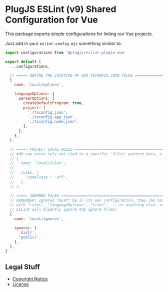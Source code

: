 PlugJS ESLint (v9) Shared Configuration for Vue
===============================================

This package exports simple configurations for linting our Vue projects.

Just add in your `eslint.config.mjs` something similar to:

```javascript
import configurations from '@plugjs/eslint-plugin-vue'

export default [
  ...configurations,

  // ===== DEFINE THE LOCATION OF OUR TSCONFIG.JSON FILES ======================
  {
    name: 'local/options',

    languageOptions: {
      parserOptions: {
        createDefaultProgram: true,
        project: [
          './tsconfig.json',
          './tsconfig.app.json',
          './tsconfig.node.json',
        ],
      },
    },
  },

  // ===== PROJECT LOCAL RULES =================================================
  // Add any extra rule not tied to a specific "files" pattern here, e.g.:
  // {
  //   name: 'local/rules',
  //
  //   rules: {
  //     'camelcase': 'off',
  //   },
  // },

  // ===== IGNORED FILES =======================================================
  // REMEMBER! Ignores *must* be in its own configuration, they can not coexist
  // with "rules", "languageOptions", "files", ... or anything else, otherwise
  // ESLint will blaantly ignore the ignore files!
  {
    name: 'local/ignores',

    ignores: [
      'dist/',
      'public/',
    ],
  },
]
```


Legal Stuff
-----------

* [Copyright Notice](NOTICE.md)
* [License](LICENSE.md)
